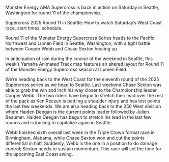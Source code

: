 Monster Energy AMA Supercross is back in action on Saturday in Seattle, Washington for round 11 of the championship.


Supercross 2025 Round 11 in Seattle: How to watch Saturday’s West Coast race, start times, schedule.


Round 11 of the Monster Energy Supercross Series heads to the Pacific Northwest and Lumen Field in Seattle, Washington, with a tight battle between Cooper Webb and Chase Sexton heating up.


In anticipation of rain during the course of the weekend in Seattle, this week’s Yamaha Animated Track map features an altered layout for Round 11 of the Monster Energy Supercross season at Lumen Field.


We’re heading back to the West Coast for the eleventh round of the 2025 Supercross series as we head to Seattle. Last weekend Chase Sexton was able to grab the win and inch his way closer to the Championship leader Cooper Webb. The two riders have begun to stretch their lead over the rest of the pack as Ken Roczen is battling a shoulder injury and has lost points the last few weekends. We are also heading back to the 250 West division where Haiden Deegan is the current points leader followed by Julien Beaumer. Haiden Deegan has begun to stretch his lead in the last few rounds and is looking to capitalize again in Seattle.

Webb finished sixth overall last week in the Triple Crown format race in Birmingham, Alabama, while Chase Sexton won and cut the points differential in half. Suddenly, Webb is the one in a position to do damage control; Sexton needs to sustain momentum. This race will set the tone for the upcoming East Coast swing.
